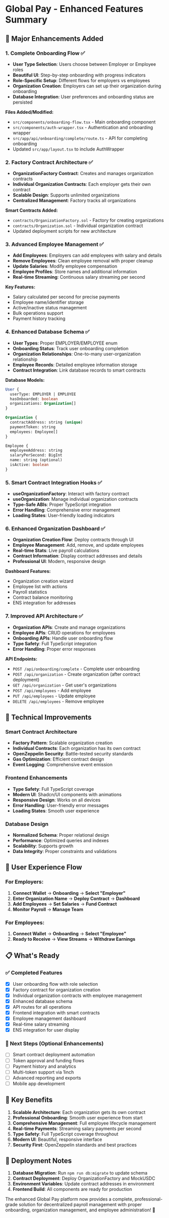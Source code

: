 # Global Pay - Enhanced Features Summary

## 🎯 Major Enhancements Added

### 1. **Complete Onboarding Flow** ✅
- **User Type Selection**: Users choose between Employer or Employee roles
- **Beautiful UI**: Step-by-step onboarding with progress indicators
- **Role-Specific Setup**: Different flows for employers vs employees
- **Organization Creation**: Employers can set up their organization during onboarding
- **Database Integration**: User preferences and onboarding status are persisted

**Files Added/Modified:**
- `src/components/onboarding-flow.tsx` - Main onboarding component
- `src/components/auth-wrapper.tsx` - Authentication and onboarding wrapper
- `src/app/api/onboarding/complete/route.ts` - API for completing onboarding
- Updated `src/app/layout.tsx` to include AuthWrapper

### 2. **Factory Contract Architecture** ✅
- **OrganizationFactory Contract**: Creates and manages organization contracts
- **Individual Organization Contracts**: Each employer gets their own contract
- **Scalable Design**: Supports unlimited organizations
- **Centralized Management**: Factory tracks all organizations

**Smart Contracts Added:**
- `contracts/OrganizationFactory.sol` - Factory for creating organizations
- `contracts/Organization.sol` - Individual organization contract
- Updated deployment scripts for new architecture

### 3. **Advanced Employee Management** ✅
- **Add Employees**: Employers can add employees with salary and details
- **Remove Employees**: Clean employee removal with proper cleanup
- **Update Salaries**: Modify employee compensation
- **Employee Profiles**: Store names and additional information
- **Real-time Streaming**: Continuous salary streaming per second

**Key Features:**
- Salary calculated per second for precise payments
- Employee name/identifier storage
- Active/inactive status management
- Bulk operations support
- Payment history tracking

### 4. **Enhanced Database Schema** ✅
- **User Types**: Proper EMPLOYER/EMPLOYEE enum
- **Onboarding Status**: Track user onboarding completion
- **Organization Relationships**: One-to-many user-organization relationship
- **Employee Records**: Detailed employee information storage
- **Contract Integration**: Link database records to smart contracts

**Database Models:**
```sql
User {
  userType: EMPLOYER | EMPLOYEE
  hasOnboarded: boolean
  organizations: Organization[]
}

Organization {
  contractAddress: string (unique)
  paymentToken: string
  employees: Employee[]
}

Employee {
  employeeAddress: string
  salaryPerSecond: BigInt
  name: string (optional)
  isActive: boolean
}
```

### 5. **Smart Contract Integration Hooks** ✅
- **useOrganizationFactory**: Interact with factory contract
- **useOrganization**: Manage individual organization contracts
- **Type-Safe ABIs**: Proper TypeScript integration
- **Error Handling**: Comprehensive error management
- **Loading States**: User-friendly loading indicators

### 6. **Enhanced Organization Dashboard** ✅
- **Organization Creation Flow**: Deploy contracts through UI
- **Employee Management**: Add, remove, and update employees
- **Real-time Stats**: Live payroll calculations
- **Contract Information**: Display contract addresses and details
- **Professional UI**: Modern, responsive design

**Dashboard Features:**
- Organization creation wizard
- Employee list with actions
- Payroll statistics
- Contract balance monitoring
- ENS integration for addresses

### 7. **Improved API Architecture** ✅
- **Organization APIs**: Create and manage organizations
- **Employee APIs**: CRUD operations for employees
- **Onboarding APIs**: Handle user onboarding flow
- **Type Safety**: Full TypeScript integration
- **Error Handling**: Proper error responses

**API Endpoints:**
- `POST /api/onboarding/complete` - Complete user onboarding
- `POST /api/organization` - Create organization (after contract deployment)
- `GET /api/organization` - Get user's organizations
- `POST /api/employees` - Add employee
- `PUT /api/employees` - Update employee
- `DELETE /api/employees` - Remove employee

## 🔧 Technical Improvements

### Smart Contract Architecture
- **Factory Pattern**: Scalable organization creation
- **Individual Contracts**: Each organization has its own contract
- **OpenZeppelin Security**: Battle-tested security standards
- **Gas Optimization**: Efficient contract design
- **Event Logging**: Comprehensive event emission

### Frontend Enhancements
- **Type Safety**: Full TypeScript coverage
- **Modern UI**: Shadcn/UI components with animations
- **Responsive Design**: Works on all devices
- **Error Handling**: User-friendly error messages
- **Loading States**: Smooth user experience

### Database Design
- **Normalized Schema**: Proper relational design
- **Performance**: Optimized queries and indexes
- **Scalability**: Supports growth
- **Data Integrity**: Proper constraints and validations

## 🚀 User Experience Flow

### For Employers:
1. **Connect Wallet** → **Onboarding** → **Select "Employer"**
2. **Enter Organization Name** → **Deploy Contract** → **Dashboard**
3. **Add Employees** → **Set Salaries** → **Fund Contract**
4. **Monitor Payroll** → **Manage Team**

### For Employees:
1. **Connect Wallet** → **Onboarding** → **Select "Employee"**
2. **Ready to Receive** → **View Streams** → **Withdraw Earnings**

## 📋 What's Ready

### ✅ Completed Features
- [x] User onboarding flow with role selection
- [x] Factory contract for organization creation
- [x] Individual organization contracts with employee management
- [x] Enhanced database schema
- [x] API routes for all operations
- [x] Frontend integration with smart contracts
- [x] Employee management dashboard
- [x] Real-time salary streaming
- [x] ENS integration for user display

### 🔄 Next Steps (Optional Enhancements)
- [ ] Smart contract deployment automation
- [ ] Token approval and funding flows
- [ ] Payment history and analytics
- [ ] Multi-token support via 1inch
- [ ] Advanced reporting and exports
- [ ] Mobile app development

## 🎯 Key Benefits

1. **Scalable Architecture**: Each organization gets its own contract
2. **Professional Onboarding**: Smooth user experience from start
3. **Comprehensive Management**: Full employee lifecycle management
4. **Real-time Payments**: Streaming salary payments per second
5. **Type Safety**: Full TypeScript coverage throughout
6. **Modern UI**: Beautiful, responsive interface
7. **Security First**: OpenZeppelin standards and best practices

## 🔧 Deployment Notes

1. **Database Migration**: Run `npm run db:migrate` to update schema
2. **Contract Deployment**: Deploy OrganizationFactory and MockUSDC
3. **Environment Variables**: Update contract addresses in environment
4. **Frontend Build**: All components are ready for production

The enhanced Global Pay platform now provides a complete, professional-grade solution for decentralized payroll management with proper onboarding, organization management, and employee administration! 🎉
